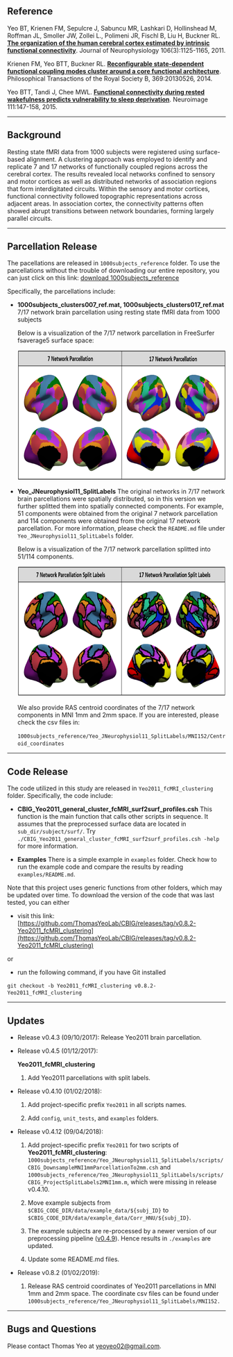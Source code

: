 ## Reference

Yeo BT, Krienen FM, Sepulcre J, Sabuncu MR, Lashkari D, Hollinshead M, Roffman JL, Smoller JW, Zollei L., Polimeni JR, Fischl B, Liu H, Buckner RL. [**The organization of the human cerebral cortex estimated by intrinsic functional connectivity**](http://www.ncbi.nlm.nih.gov/pubmed/21653723). Journal of Neurophysiology 106(3):1125-1165, 2011.

Krienen FM, Yeo BTT, Buckner RL. [**Reconfigurable state-dependent functional coupling modes cluster around a core functional architecture**](http://people.csail.mit.edu/ythomas/publications/2014TaskDependentCouplingModes-PTBS.pdf). Philosophical Transactions of the Royal Society B, 369:20130526, 2014.

Yeo BTT, Tandi J, Chee MWL. [**Functional connectivity during rested wakefulness predicts vulnerability to sleep deprivation**](http://people.csail.mit.edu/ythomas/publications/2015SleepDeprivation-NeuroImage.pdf). Neuroimage 111:147-158, 2015. 

----
## Background

Resting state fMRI data from 1000 subjects were registered using surface-based alignment. A clustering approach was employed to identify and replicate 7 and 17 networks of functionally coupled regions across the cerebral cortex. The results revealed local networks confined to sensory and motor cortices as well as distributed networks of association regions that form interdigitated circuits. Within the sensory and motor cortices, functional connectivity followed topographic representations across adjacent areas. In association cortex, the connectivity patterns often showed abrupt transitions between network boundaries, forming largely parallel circuits.

----

## Parcellation Release
The pacellations are released in `1000subjects_reference` folder. To use the parcellations without the trouble of downloading our entire repository, you can just click on this link: [download 1000subjects_reference](https://minhaskamal.github.io/DownGit/#/home?url=https://github.com/ThomasYeoLab/CBIG/tree/master/stable_projects/brain_parcellation/Yeo2011_fcMRI_clustering/1000subjects_reference)

Specifically, the parcellations include:

- **1000subjects_clusters007_ref.mat, 1000subjects_clusters017_ref.mat**
7/17 network brain parcellation using resting state fMRI data from 1000 subjects

    Below is a visualization of the 7/17 network parcellation in FreeSurfer fsaverage5 surface space:


    <img src="readme_figures/Yeo2011_network_parcellation_fs5.png" height="300" />

- **Yeo_JNeurophysiol11_SplitLabels**
The original networks in 7/17 network brain parcellations were spatially distributed, so in this version we further splitted them into spatially connected components. For example, 51 components were obtained from the original 7 network parcellation and 114 components were obtained from the original 17 network parcellation. For more information, please check the `README.md` file under `Yeo_JNeurophysiol11_SplitLabels` folder.

    Below is a visualization of the 7/17 network parcellation splitted into 51/114 components.


    <img src="readme_figures/Yeo2011_network_parcellation_splitlabels_fs5.png" height="300" />


    We also provide RAS centroid coordinates of the 7/17 network components in MNI 1mm and 2mm space. If you are interested, please check the csv files in:

    `1000subjects_reference/Yeo_JNeurophysiol11_SplitLabels/MNI152/Centroid_coordinates`

----

## Code Release
The code utilized in this study are released in `Yeo2011_fcMRI_clustering` folder. Specifically, the code include:
- **CBIG_Yeo2011_general_cluster_fcMRI_surf2surf_profiles.csh**
This function is the main function that calls other scripts in sequence. It assumes that the preprocessed surface data are located in `sub_dir/subject/surf/`. Try `./CBIG_Yeo2011_general_cluster_fcMRI_surf2surf_profiles.csh -help` for more information.

- **Examples**
There is a simple example in `examples` folder. Check how to run the example code and compare the results by reading `examples/README.md`.


Note that this project uses generic functions from other folders, which may be updated over time. To download the version of the code that was last tested, you can either

- visit this link: [https://github.com/ThomasYeoLab/CBIG/releases/tag/v0.8.2-Yeo2011_fcMRI_clustering](https://github.com/ThomasYeoLab/CBIG/releases/tag/v0.8.2-Yeo2011_fcMRI_clustering)

or

- run the following command, if you have Git installed
 
```
git checkout -b Yeo2011_fcMRI_clustering v0.8.2-Yeo2011_fcMRI_clustering
```

----

## Updates
- Release v0.4.3 (09/10/2017): Release Yeo2011 brain parcellation.
- Release v0.4.5 (01/12/2017):

	**Yeo2011_fcMRI_clustering**
	
	1. Add Yeo2011 parcellations with split labels.
	
- Release v0.4.10 (01/02/2018):

    1. Add project-specific prefix `Yeo2011` in all scripts names.
    
    2. Add `config`, `unit_tests`, and `examples` folders.
    
- Release v0.4.12 (09/04/2018): 

    1. Add project-specific prefix `Yeo2011` for two scripts of **Yeo2011_fcMRI_clustering**: `1000subjects_reference/Yeo_JNeurophysiol11_SplitLabels/scripts/CBIG_DownsampleMNI1mmParcellationTo2mm.csh` and `1000subjects_reference/Yeo_JNeurophysiol11_SplitLabels/scripts/CBIG_ProjectSplitLabels2MNI1mm.m`, which were missing in release v0.4.10.
    
    2. Move example subjects from `$CBIG_CODE_DIR/data/example_data/${subj_ID}` to `$CBIG_CODE_DIR/data/example_data/Corr_HNU/${subj_ID}`.
    
    3. The example subjects are re-processed by a newer version of our preprocessing pipeline ([v0.4.9](https://github.com/ThomasYeoLab/CBIG/releases/tag/v0.4.9-CBIG_fMRI_Preprocessing)). Hence results in `./examples` are updated.
    
    4. Update some README.md files.

- Release v0.8.2 (01/02/2019):

    1. Release RAS centroid coordinates of Yeo2011 parcellations in MNI 1mm and 2mm space. The coordinate csv files can be found under `1000subjects_reference/Yeo_JNeurophysiol11_SplitLabels/MNI152.` 

----

## Bugs and Questions

Please contact Thomas Yeo at yeoyeo02@gmail.com.

